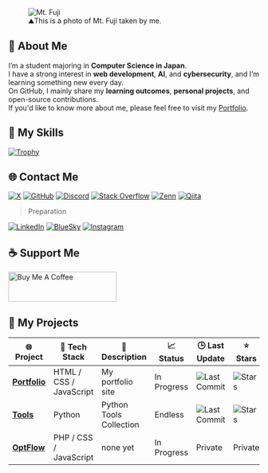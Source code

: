 <figure>
  <img src="https://pbs.twimg.com/profile_banners/21089269/1737703120/1500x500" alt="Mt. Fuji">
  <figcaption>
    ⛰This is a photo of Mt. Fuji taken by me.
  </figcaption>
</figure>

## 👋 About Me

I’m a student majoring in **Computer Science in Japan**.  
I have a strong interest in **web development**, **AI**, and **cybersecurity**, and I’m learning something new every day.  
On GitHub, I mainly share my **learning outcomes**, **personal projects**, and open-source contributions.  
If you'd like to know more about me, please feel free to visit my [Portfolio](https://ibit.dev/).



## 🧠 My Skills
[![Trophy](https://github-profile-trophy.vercel.app/api?username=ibit&bg_color=0f172a,1d6fbf,00a1f1&title_color=ffffff&text_color=ffffff&title=-PullRequest,-Reviews,-Review,-CodeReview&column=7)](https://github.com/ryo-ma/github-profile-trophy)


## 🌐 Contact Me

[![X](https://img.shields.io/badge/Twitter-%231DA1F2.svg?style=for-the-badge&logo=Twitter&logoColor=white)](https://twitter.com/ibit)
[![GitHub](https://img.shields.io/badge/Github-181717.svg?style=for-the-badge&logo=github&logoColor=white)](https://github.com/ibit)
[![Discord](https://img.shields.io/badge/Discord-%237289DA.svg?style=for-the-badge&logo=discord&logoColor=white)](https://discord.gg/ibit.dev)
[![Stack Overflow](https://img.shields.io/badge/StackOverflow-FE7A16.svg?style=for-the-badge&logo=stackoverflow&logoColor=white)](https://stackoverflow.com/users/31543679/ibit)
[![Zenn](https://img.shields.io/badge/Zenn-3EA8FF.svg?style=for-the-badge&logo=zenn&logoColor=white)](https://zenn.dev/ibit)
[![Qiita](https://img.shields.io/badge/Qiita-55C500.svg?style=for-the-badge&logo=qiita&logoColor=white)](https://qiita.com/ibit)

> Preparation

[![LinkedIn](https://img.shields.io/badge/LinkedIn-%230077B5.svg?style=for-the-badge&logo=linkedin&logoColor=white)]()
[![BlueSky](https://img.shields.io/badge/BlueSky-00A1F1.svg?style=for-the-badge&logo=bird&logoColor=white)]()
[![Instagram](https://img.shields.io/badge/Instagram-%23E4405F.svg?style=for-the-badge&logo=Instagram&logoColor=white)](https://www.instagram.com/ibit.dev)

## ☕ Support Me

<a href="https://www.buymeacoffee.com/ibit" target="_blank">
  <img src="https://cdn.buymeacoffee.com/buttons/v2/default-yellow.png" alt="Buy Me A Coffee" height="60px" width="217px" />
</a>



## 🚀 My Projects

<table>
  <thead>
    <tr>
      <th>🌐 Project</th>
      <th>🔧 Tech Stack</th>
      <th>📘 Description</th>
      <th>📈 Status</th>
      <th>🕒 Last Update</th>
      <th>⭐ Stars</th>
      <th>🔗 Demo</th>
    </tr>
  </thead>
  <tbody>
    <tr>
      <td><a href="https://github.com/ibit/portfolio"><b>Portfolio</b></a></td>
      <td>HTML / CSS / JavaScript</td>
      <td>My portfolio site</td>
      <td>In Progress</td>
      <td><img alt="Last Commit" src="https://img.shields.io/github/last-commit/ibit/portfolio?style=flat-square&labelColor=343b41" /></td>
      <td><img alt="Stars" src="https://img.shields.io/github/stars/ibit/portfolio?style=flat-square&labelColor=343b41"/></td>
      <td><a href="https://ibit.dev/">ibit.dev</a></td>
    </tr>
    <tr>
      <td><a href="https://github.com/ibit/tools"><b>Tools</b></a></td>
      <td>Python</td>
      <td>Python Tools Collection</td>
      <td>Endless</td>
      <td><img alt="Last Commit" src="https://img.shields.io/github/last-commit/ibit/tools?style=flat-square&labelColor=343b41" /></td>
      <td><img alt="Stars" src="https://img.shields.io/github/stars/ibit/tools?style=flat-square&labelColor=343b41" /></td>
      <td><a>On your editor</a></td>
    </tr>
        <tr>
      <td><a href="https://optflow.net/"><b>OptFlow</b></a></td>
      <td>PHP / CSS / JavaScript</td>
      <td>none yet</td>
      <td>In Progress</td>
      <td><a>Private</a></td>
      <td><a>Private</a></td>
      <td><a>Private</a></td>
    </tr>
  </tbody>
</table>
